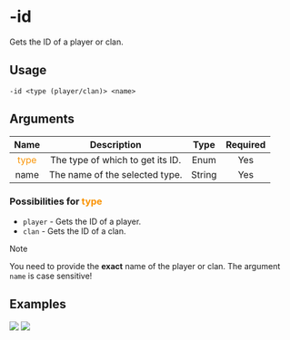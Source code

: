 # -id

Gets the ID of a player or clan.

## Usage

```
-id <type (player/clan)> <name>
```

## Arguments

| Name                                    | Description                      | Type   | Required |
| :-------------------------------------: | :------------------------------: | :----: | :------: |
| <span style="color:#FA9405">type</span> | The type of which to get its ID. | Enum   | Yes      |
| name                                    | The name of the selected type.   | String | Yes      |

### Possibilities for <span style="color:#FA9405">type</span>

- `player` - Gets the ID of a player.
- `clan` - Gets the ID of a clan.

> [!NOTE]
> You need to provide the **exact** name of the player or clan. The argument `name` is case sensitive!

## Examples
![](https://user-images.githubusercontent.com/111157596/258177993-69b27ae6-25ab-44fa-b95b-500e9f62abc0.png)
![](https://user-images.githubusercontent.com/111157596/258178024-2fede23f-9a4d-481e-a3c5-87fb35b03be8.png)